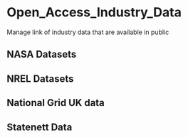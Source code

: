 # Open_Access_Industry_Data
Manage link of industry data that are available in public

## NASA Datasets


## NREL Datasets


## National Grid UK data


## Statenett Data
